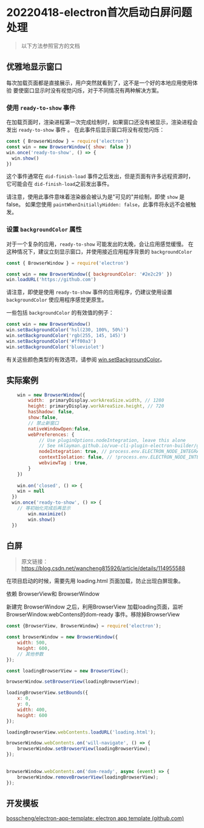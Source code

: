 # 20220418-electron首次启动白屏问题处理

> 以下方法参照官方的文档

## 优雅地显示窗口[](https://www.electronjs.org/zh/docs/latest/api/browser-window#优雅地显示窗口)

每次加载页面都是直接展示，用户突然就看到了，这不是一个好的本地应用使用体验 要使窗口显示时没有视觉闪烁，对于不同情况有两种解决方案。

### 使用 `ready-to-show` 事件[](https://www.electronjs.org/zh/docs/latest/api/browser-window#使用-ready-to-show-事件)

在加载页面时，渲染进程第一次完成绘制时，如果窗口还没有被显示，渲染进程会发出 `ready-to-show` 事件 。 在此事件后显示窗口将没有视觉闪烁：

```javascript
const { BrowserWindow } = require('electron')
const win = new BrowserWindow({ show: false })
win.once('ready-to-show', () => {
  win.show()
})
```



这个事件通常在 `did-finish-load` 事件之后发出，但是页面有许多远程资源时，它可能会在 `did-finish-load`之前发出事件。

请注意，使用此事件意味着渲染器会被认为是"可见的"并绘制，即使 `show` 是false。 如果您使用 `paintWhenInitiallyHidden: false`，此事件将永远不会被触发。

### 设置 `backgroundColor` 属性[](https://www.electronjs.org/zh/docs/latest/api/browser-window#设置-backgroundcolor-属性)

对于一个复杂的应用，`ready-to-show` 可能发出的太晚，会让应用感觉缓慢。 在这种情况下，建议立刻显示窗口，并使用接近应用程序背景的 `backgroundColor`

```javascript
const { BrowserWindow } = require('electron')

const win = new BrowserWindow({ backgroundColor: '#2e2c29' })
win.loadURL('https://github.com')
```



请注意，即使是使用 `ready-to-show` 事件的应用程序，仍建议使用设置 `backgroundColor` 使应用程序感觉更原生。

一些包括 `backgroundColor` 的有效值的例子：

```js
const win = new BrowserWindow()
win.setBackgroundColor('hsl(230, 100%, 50%)')
win.setBackgroundColor('rgb(255, 145, 145)')
win.setBackgroundColor('#ff00a3')
win.setBackgroundColor('blueviolet')
```

有关这些颜色类型的有效选项，请参阅 [win.setBackgroundColor](https://www.electronjs.org/zh/docs/latest/api/browser-window#winsetbackgroundcolorbackgroundcolor)。



## 实际案例

```js
	win = new BrowserWindow({
		width:  primaryDisplay.workAreaSize.width, // 1280
		height: primaryDisplay.workAreaSize.height, // 720
		hasShadow: false,
		show:false,
		// 禁止新窗口
		nativeWindowOpen:false,
		webPreferences: {
			// Use pluginOptions.nodeIntegration, leave this alone
			// See nklayman.github.io/vue-cli-plugin-electron-builder/guide/security.html#node-integration for more info
			nodeIntegration: true, // process.env.ELECTRON_NODE_INTEGRATION,
			contextIsolation: false, // !process.env.ELECTRON_NODE_INTEGRATION,
			webviewTag : true,
		}  
	})
	
	win.on('closed', () => {
    win = null
  })
  win.once('ready-to-show', () => {
  	// 等初始化完成后再显示
		win.maximize()
		win.show() 
  })
```

## 白屏

> 原文链接：https://blog.csdn.net/wancheng815926/article/details/114955588

在项目启动的时候，需要先用 loading.html 页面加载，防止出现白屏现象。

依赖 BrowserView和 BrowserWindow

新建完 BrowserWindow 之后，利用BrowserView 加载loading页面，监听BrowserWindow.webContens的dom-ready 事件。移除掉BrowserView

```js
const {BrowserView, BrowserWindow} = require('electron');

const browserWindow = new BrowserWindow({
    width: 500,
    height: 600,
    // 其他参数
});

const loadingBrowserView = new BrowserView();

browserWindow.setBrowserView(loadingBrowserView);

loadingBrowserView.setBounds({
    x: 0,
    y: 0,
    width: 400,
    height: 600
});

loadingBrowserView.webContents.loadURL('loading.html');

browserWindow.webContents.on('will-navigate', () => {
    browserWindow.setBrowserView(loadingBrowserView);
});
    
    
browserWindow.webContents.on('dom-ready', async (event) => {
    browserWindow.removeBrowserView(loadingBrowserView);
});
```



## 开发模板

[bosscheng/electron-app-template: electron app template (github.com)](https://github.com/bosscheng/electron-app-template)
